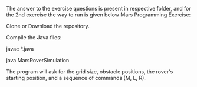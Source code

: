 The answer to the exercise questions is present in respective folder, and for the 2nd exercise the way to run is given below
 Mars Programming Exercise:

  Clone or Download the repository.
  
  Compile the Java files:

  javac *.java
  
  java MarsRoverSimulation
  
  The program will ask for the grid size, obstacle positions, the rover's starting position, and a sequence of commands (M, L, R).
